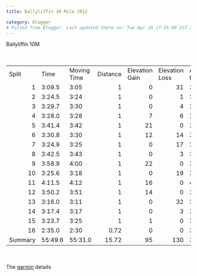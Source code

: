 ```yaml
---
title: Ballyliffin 10 Mile 2012

category: blogger
# Pulled from Blogger. Last updated there on: Tue Apr 10 17:55:00 IST 2012
---
```

Ballyliffin 10M<br /><br />            <br /><table border="0" cellspacing="0" cols="8" frame="VOID" rules="NONE"> <colgroup><col width="74"></col><col width="56"></col><col width="89"></col><col width="64"></col><col width="99"></col><col width="100"></col><col width="71"></col><col width="58"></col></colgroup> <tbody><tr>   <td align="LEFT" height="17" width="74">Split</td>   <td align="LEFT" width="56">Time</td>   <td align="LEFT" width="89">Moving Time</td>   <td align="LEFT" width="64">Distance</td>   <td align="LEFT" width="99">Elevation Gain</td>   <td align="LEFT" width="100">Elevation Loss</td>   <td align="LEFT" width="71">Avg Pace</td>   <td align="LEFT" width="58">Avg HR</td>  </tr><tr>   <td align="RIGHT" height="17" sdnum="2057;" sdval="1">1</td>   <td align="LEFT" sdnum="2057;0;@">3:09.5</td>   <td align="LEFT" sdnum="2057;0;@">3:05</td>   <td align="RIGHT" sdnum="2057;" sdval="1">1</td>   <td align="RIGHT" sdnum="2057;" sdval="0">0</td>   <td align="RIGHT" sdnum="2057;" sdval="31">31</td>   <td align="LEFT" sdnum="2057;0;@">3:09</td>   <td align="RIGHT" sdnum="2057;" sdval="141">141</td>  </tr><tr>   <td align="RIGHT" height="17" sdnum="2057;" sdval="2">2</td>   <td align="LEFT" sdnum="2057;0;@">3:24.5</td>   <td align="LEFT" sdnum="2057;0;@">3:24</td>   <td align="RIGHT" sdnum="2057;" sdval="1">1</td>   <td align="RIGHT" sdnum="2057;" sdval="0">0</td>   <td align="RIGHT" sdnum="2057;" sdval="1">1</td>   <td align="LEFT" sdnum="2057;0;@">3:24</td>   <td align="RIGHT" sdnum="2057;" sdval="156">156</td>  </tr><tr>   <td align="RIGHT" height="17" sdnum="2057;" sdval="3">3</td>   <td align="LEFT" sdnum="2057;0;@">3:29.7</td>   <td align="LEFT" sdnum="2057;0;@">3:30</td>   <td align="RIGHT" sdnum="2057;" sdval="1">1</td>   <td align="RIGHT" sdnum="2057;" sdval="0">0</td>   <td align="RIGHT" sdnum="2057;" sdval="4">4</td>   <td align="LEFT" sdnum="2057;0;@">3:30</td>   <td align="RIGHT" sdnum="2057;" sdval="159">159</td>  </tr><tr>   <td align="RIGHT" height="17" sdnum="2057;" sdval="4">4</td>   <td align="LEFT" sdnum="2057;0;@">3:28.0</td>   <td align="LEFT" sdnum="2057;0;@">3:28</td>   <td align="RIGHT" sdnum="2057;" sdval="1">1</td>   <td align="RIGHT" sdnum="2057;" sdval="7">7</td>   <td align="RIGHT" sdnum="2057;" sdval="6">6</td>   <td align="LEFT" sdnum="2057;0;@">3:28</td>   <td align="RIGHT" sdnum="2057;" sdval="160">160</td>  </tr><tr>   <td align="RIGHT" height="17" sdnum="2057;" sdval="5">5</td>   <td align="LEFT" sdnum="2057;0;@">3:41.4</td>   <td align="LEFT" sdnum="2057;0;@">3:42</td>   <td align="RIGHT" sdnum="2057;" sdval="1">1</td>   <td align="RIGHT" sdnum="2057;" sdval="21">21</td>   <td align="RIGHT" sdnum="2057;" sdval="0">0</td>   <td align="LEFT" sdnum="2057;0;@">3:41</td>   <td align="RIGHT" sdnum="2057;" sdval="165">165</td>  </tr><tr>   <td align="RIGHT" height="17" sdnum="2057;" sdval="6">6</td>   <td align="LEFT" sdnum="2057;0;@">3:30.8</td>   <td align="LEFT" sdnum="2057;0;@">3:30</td>   <td align="RIGHT" sdnum="2057;" sdval="1">1</td>   <td align="RIGHT" sdnum="2057;" sdval="12">12</td>   <td align="RIGHT" sdnum="2057;" sdval="14">14</td>   <td align="LEFT" sdnum="2057;0;@">3:31</td>   <td align="RIGHT" sdnum="2057;" sdval="165">165</td>  </tr><tr>   <td align="RIGHT" height="17" sdnum="2057;" sdval="7">7</td>   <td align="LEFT" sdnum="2057;0;@">3:24.9</td>   <td align="LEFT" sdnum="2057;0;@">3:25</td>   <td align="RIGHT" sdnum="2057;" sdval="1">1</td>   <td align="RIGHT" sdnum="2057;" sdval="0">0</td>   <td align="RIGHT" sdnum="2057;" sdval="17">17</td>   <td align="LEFT" sdnum="2057;0;@">3:25</td>   <td align="RIGHT" sdnum="2057;" sdval="169">169</td>  </tr><tr>   <td align="RIGHT" height="17" sdnum="2057;" sdval="8">8</td>   <td align="LEFT" sdnum="2057;0;@">3:42.5</td>   <td align="LEFT" sdnum="2057;0;@">3:43</td>   <td align="RIGHT" sdnum="2057;" sdval="1">1</td>   <td align="RIGHT" sdnum="2057;" sdval="0">0</td>   <td align="RIGHT" sdnum="2057;" sdval="3">3</td>   <td align="LEFT" sdnum="2057;0;@">3:43</td>   <td align="RIGHT" sdnum="2057;" sdval="168">168</td>  </tr><tr>   <td align="RIGHT" height="17" sdnum="2057;" sdval="9">9</td>   <td align="LEFT" sdnum="2057;0;@">3:58.9</td>   <td align="LEFT" sdnum="2057;0;@">4:00</td>   <td align="RIGHT" sdnum="2057;" sdval="1">1</td>   <td align="RIGHT" sdnum="2057;" sdval="22">22</td>   <td align="RIGHT" sdnum="2057;" sdval="0">0</td>   <td align="LEFT" sdnum="2057;0;@">3:59</td>   <td align="RIGHT" sdnum="2057;" sdval="168">168</td>  </tr><tr>   <td align="RIGHT" height="17" sdnum="2057;" sdval="10">10</td>   <td align="LEFT" sdnum="2057;0;@">3:25.6</td>   <td align="LEFT" sdnum="2057;0;@">3:18</td>   <td align="RIGHT" sdnum="2057;" sdval="1">1</td>   <td align="RIGHT" sdnum="2057;" sdval="0">0</td>   <td align="RIGHT" sdnum="2057;" sdval="19">19</td>   <td align="LEFT" sdnum="2057;0;@">3:26</td>   <td align="RIGHT" sdnum="2057;" sdval="165">165</td>  </tr><tr>   <td align="RIGHT" height="17" sdnum="2057;" sdval="11">11</td>   <td align="LEFT" sdnum="2057;0;@">4:11.5</td>   <td align="LEFT" sdnum="2057;0;@">4:12</td>   <td align="RIGHT" sdnum="2057;" sdval="1">1</td>   <td align="RIGHT" sdnum="2057;" sdval="16">16</td>   <td align="RIGHT" sdnum="2057;" sdval="0">0</td>   <td align="LEFT" sdnum="2057;0;@">4:11</td>   <td align="RIGHT" sdnum="2057;" sdval="171">171</td>  </tr><tr>   <td align="RIGHT" height="17" sdnum="2057;" sdval="12">12</td>   <td align="LEFT" sdnum="2057;0;@">3:50.2</td>   <td align="LEFT" sdnum="2057;0;@">3:51</td>   <td align="RIGHT" sdnum="2057;" sdval="1">1</td>   <td align="RIGHT" sdnum="2057;" sdval="14">14</td>   <td align="RIGHT" sdnum="2057;" sdval="0">0</td>   <td align="LEFT" sdnum="2057;0;@">3:50</td>   <td align="RIGHT" sdnum="2057;" sdval="169">169</td>  </tr><tr>   <td align="RIGHT" height="17" sdnum="2057;" sdval="13">13</td>   <td align="LEFT" sdnum="2057;0;@">3:16.0</td>   <td align="LEFT" sdnum="2057;0;@">3:11</td>   <td align="RIGHT" sdnum="2057;" sdval="1">1</td>   <td align="RIGHT" sdnum="2057;" sdval="0">0</td>   <td align="RIGHT" sdnum="2057;" sdval="32">32</td>   <td align="LEFT" sdnum="2057;0;@">3:16</td>   <td align="RIGHT" sdnum="2057;" sdval="168">168</td>  </tr><tr>   <td align="RIGHT" height="17" sdnum="2057;" sdval="14">14</td>   <td align="LEFT" sdnum="2057;0;@">3:17.4</td>   <td align="LEFT" sdnum="2057;0;@">3:17</td>   <td align="RIGHT" sdnum="2057;" sdval="1">1</td>   <td align="RIGHT" sdnum="2057;" sdval="0">0</td>   <td align="RIGHT" sdnum="2057;" sdval="3">3</td>   <td align="LEFT" sdnum="2057;0;@">3:17</td>   <td align="RIGHT" sdnum="2057;" sdval="175">175</td>  </tr><tr>   <td align="RIGHT" height="17" sdnum="2057;" sdval="15">15</td>   <td align="LEFT" sdnum="2057;0;@">3:23.7</td>   <td align="LEFT" sdnum="2057;0;@">3:25</td>   <td align="RIGHT" sdnum="2057;" sdval="1">1</td>   <td align="RIGHT" sdnum="2057;" sdval="1">1</td>   <td align="RIGHT" sdnum="2057;" sdval="0">0</td>   <td align="LEFT" sdnum="2057;0;@">3:24</td>   <td align="RIGHT" sdnum="2057;" sdval="176">176</td>  </tr><tr>   <td align="RIGHT" height="17" sdnum="2057;" sdval="16">16</td>   <td align="LEFT" sdnum="2057;0;@">2:35.0</td>   <td align="LEFT" sdnum="2057;0;@">2:30</td>   <td align="RIGHT" sdnum="2057;" sdval="0.72">0.72</td>   <td align="RIGHT" sdnum="2057;" sdval="0">0</td>   <td align="RIGHT" sdnum="2057;" sdval="0">0</td>   <td align="LEFT" sdnum="2057;0;@">3:34</td>   <td align="RIGHT" sdnum="2057;" sdval="175">175</td>  </tr><tr>   <td align="LEFT" height="17"> Summary</td>   <td align="LEFT" sdnum="2057;0;@">55:49.6</td>   <td align="LEFT" sdnum="2057;0;@">55:31.0</td>   <td align="RIGHT" sdnum="2057;" sdval="15.72">15.72</td>   <td align="RIGHT" sdnum="2057;" sdval="95">95</td>   <td align="RIGHT" sdnum="2057;" sdval="130">130</td>   <td align="LEFT" sdnum="2057;0;@">3:33</td>   <td align="RIGHT" sdnum="2057;" sdval="166">166</td>  </tr></tbody></table><br /><br />The <a href="http://connect.garmin.com/activity/166480751">garmin</a> details<br /><br />
